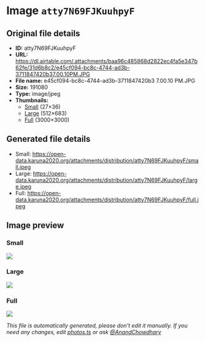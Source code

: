 # Image `atty7N69FJKuuhpyF`

## Original file details

- **ID:** atty7N69FJKuuhpyF
- **URL:** https://dl.airtable.com/.attachments/baa96c485868d2822ec4fa5e347b62fe/31d6b8c2/e45cf094-bc8c-4744-ad3b-3711847420b37.00.10PM.JPG
- **File name:** e45cf094-bc8c-4744-ad3b-3711847420b3 7.00.10 PM.JPG
- **Size:** 191080
- **Type:** image/jpeg
- **Thumbnails:**
  - [Small](https://dl.airtable.com/.attachmentThumbnails/ceda636de2a2bf0d987b79cba474faa4/07b28951) (27×36)
  - [Large](https://dl.airtable.com/.attachmentThumbnails/aa840f222f4b176f1d835841f9a3b6fd/2726e5f7) (512×683)
  - [Full](https://dl.airtable.com/.attachmentThumbnails/fdd0e722158ec3b1045884b223ac4b5a/9f77bf43) (3000×3000)

## Generated file details

- Small: https://open-data.karuna2020.org/attachments/distribution/atty7N69FJKuuhpyF/small.jpeg
- Large: https://open-data.karuna2020.org/attachments/distribution/atty7N69FJKuuhpyF/large.jpeg
- Full: https://open-data.karuna2020.org/attachments/distribution/atty7N69FJKuuhpyF/full.jpeg

## Image preview

### Small

![](https://open-data.karuna2020.org/attachments/distribution/atty7N69FJKuuhpyF/small.jpeg)

### Large

![](https://open-data.karuna2020.org/attachments/distribution/atty7N69FJKuuhpyF/large.jpeg)

### Full

![](https://open-data.karuna2020.org/attachments/distribution/atty7N69FJKuuhpyF/full.jpeg)

_This file is automatically generated, please don't edit it manually. If you need any changes, edit [photos.ts](/photos.ts) or ask [@AnandChowdhary](https://github.com/AnandChowdhary)_

